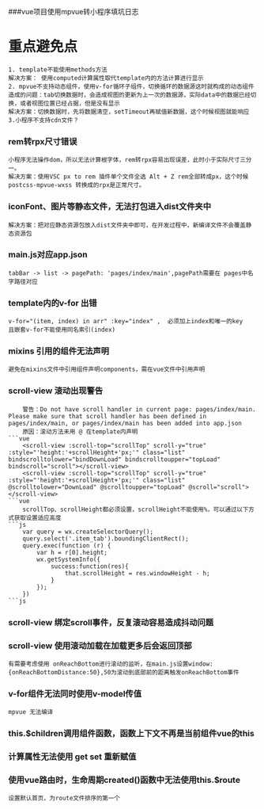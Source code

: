 ###vue项目使用mpvue转小程序填坑日志

# 重点避免点
	1. template不能使用methods方法
	解决方案： 使用computed计算属性取代template内的方法计算进行显示
	2. mpvue不支持动态组件，使用v-for循环子组件，切换循环的数据源这时就构成的动态组件
	造成的问题：tab切换数据时，会造成视图的更新为上一次的数据源，实际data中的数据已经切换，或者视图位置已经占据，但是没有显示
	解决方案：切换数据时，先将数据清空，setTimeout再赋值新数据，这个时候视图就能响应
	3.小程序不支持cdn文件？

### rem转rpx尺寸错误
	小程序无法操作dom，所以无法计算根字体，rem转rpx容易出现误差，此时小于实际尺寸三分一。
	解决方案：使用VSC px to rem 插件单个文件全选 Alt + Z rem全部转成px，这个时候postcss-mpvue-wxss 转换成的rpx是正常尺寸。

### iconFont、图片等静态文件，无法打包进入dist文件夹中
	解决方案：把对应静态资源包放入dist文件夹中即可，在开发过程中，新编译文件不会覆盖静态资源包

### main.js对应app.json
	tabBar -> list -> pagePath: 'pages/index/main',pagePath需要在 pages中名字路径对应

### template内的v-for 出错
	v-for="(item, index) in arr" :key="index" ,  必须加上index和唯一的key
	且嵌套v-for不能使用同名索引(index)

### mixins 引用的组件无法声明
	避免在mixins文件中引用组件声明components，需在vue文件中引用声明

### scroll-view 滚动出现警告
		警告：Do not have scroll handler in current page: pages/index/main. Please make sure that scroll handler has been defined in pages/index/main, or pages/index/main has been added into app.json
		原因：滚动方法未用 @ 在template内声明
	```vue
		<scroll-view :scroll-top="scrollTop" scroll-y="true" :style="'height:'+scrollHeight+'px;'" class="list" bindscrolltolower="bindDownLoad" bindscrolltoupper="topLoad" bindscroll="scroll"></scroll-view>
		<scroll-view :scroll-top="scrollTop" scroll-y="true" :style="'height:'+scrollHeight+'px;'" class="list" @scrolltolower="DownLoad" @scrolltoupper="topLoad" @scroll="scroll"></scroll-view>
	```vue
		scrollTop、scrollHeight都必须设置，scrollHeight不能使用%，可以通过以下方式获取设置适应高度
	```js
		var query = wx.createSelectorQuery();
		query.select('.item_tab').boundingClientRect();
		query.exec(function (r) {
			var h = r[0].height;
			wx.getSystemInfo({
				success:function(res){
					that.scrollHeight = res.windowHeight - h;
				}
			});
		})
	```js

### scroll-view 绑定scroll事件，反复滚动容易造成抖动问题

### scroll-view 使用滚动加载在加载更多后会返回顶部
	有需要考虑使用 onReachBottom进行滚动的监听，在main.js设置window:{onReachBottomDistance:50},50为滚动到底部前的距离触发onReachBottom事件

### v-for组件无法同时使用v-model传值
	mpvue 无法编译

### this.$children调用组件函数，函数上下文不再是当前组件vue的this

### 计算属性无法使用 get set 重新赋值

### 使用vue路由时，生命周期created()函数中无法使用this.$route
	设置默认首页，为route文件排序的第一个

